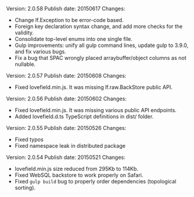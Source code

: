 Version: 2.0.58
Publish date: 20150617
Changes:
 - Change lf.Exception to be error-code based.
 - Foreign key declaration syntax change, and add more checks for the validity.
 - Consolidate top-level enums into one single file.
 - Gulp improvements: unify all gulp command lines, update gulp to 3.9.0, and
   fix various bugs.
 - Fix a bug that SPAC wrongly placed arraybuffer/object columns as not
   nullable.

Version: 2.0.57
Publish date: 20150608
Changes:
 - Fixed lovefield.min.js. It was missing lf.raw.BackStore public API.

Version: 2.0.56
Publish date: 20150602
Changes:
 - Fixed lovefield.min.js. It was missing various public API endpoints.
 - Added lovefield.d.ts TypeScript definitions in dist/ folder.

Version: 2.0.55
Publish date: 20150526
Changes:
 - Fixed typos
 - Fixed namespace leak in distributed package

Version: 2.0.54
Publish date: 20150521
Changes:
 - lovefield.min.js size reduced from 295Kb to 114Kb.
 - Fixed WebSQL backstore to work properly on Safari.
 - Fixed `gulp build` bug to properly order dependencies (topological sorting).

